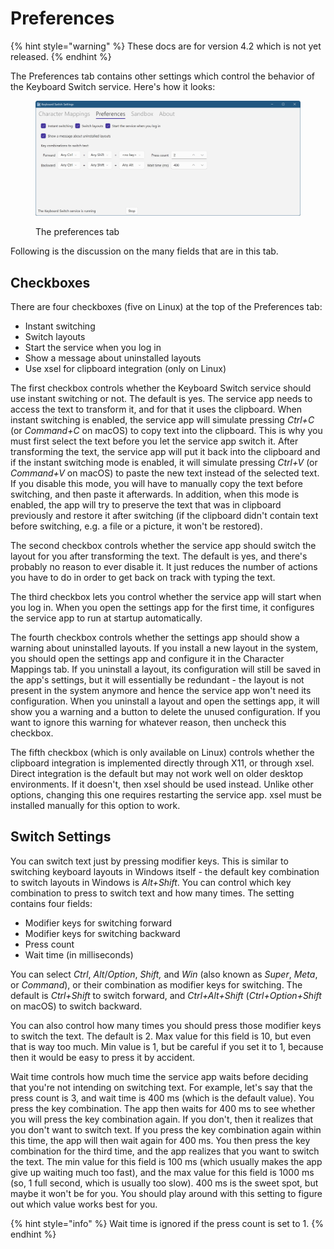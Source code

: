 # Preferences

{% hint style="warning" %}
These docs are for version 4.2 which is not yet released.
{% endhint %}

The Preferences tab contains other settings which control the behavior of the Keyboard Switch service. Here's how it looks:

<figure><img src="../.gitbook/assets/v4.2-screen-preferences.png" alt="The preferences tab"><figcaption><p>The preferences tab</p></figcaption></figure>

Following is the discussion on the many fields that are in this tab.

## Checkboxes

There are four checkboxes (five on Linux) at the top of the Preferences tab:

* Instant switching
* Switch layouts
* Start the service when you log in
* Show a message about uninstalled layouts
* Use xsel for clipboard integration (only on Linux)

The first checkbox controls whether the Keyboard Switch service should use instant switching or not. The default is yes. The service app needs to access the text to transform it, and for that it uses the clipboard. When instant switching is enabled, the service app will simulate pressing _Ctrl+C_ (or _Command+C_ on macOS) to copy text into the clipboard. This is why you must first select the text before you let the service app switch it. After transforming the text, the service app will put it back into the clipboard and if the instant switching mode is enabled, it will simulate pressing _Ctrl+V_ (or _Command+V_ on macOS) to paste the new text instead of the selected text. If you disable this mode, you will have to manually copy the text before switching, and then paste it afterwards. In addition, when this mode is enabled, the app will try to preserve the text that was in clipboard previously and restore it after switching (if the clipboard didn't contain text before switching, e.g. a file or a picture, it won't be restored).

The second checkbox controls whether the service app should switch the layout for you after transforming the text. The default is yes, and there's probably no reason to ever disable it. It just reduces the number of actions you have to do in order to get back on track with typing the text.

The third checkbox lets you control whether the service app will start when you log in. When you open the settings app for the first time, it configures the service app to run at startup automatically.

The fourth checkbox controls whether the settings app should show a warning about uninstalled layouts. If you install a new layout in the system, you should open the settings app and configure it in the Character Mappings tab. If you uninstall a layout, its configuration will still be saved in the app's settings, but it will essentially be redundant - the layout is not present in the system anymore and hence the service app won't need its configuration. When you uninstall a layout and open the settings app, it will show you a warning and a button to delete the unused configuration. If you want to ignore this warning for whatever reason, then uncheck this checkbox.

The fifth checkbox (which is only available on Linux) controls whether the clipboard integration is implemented directly through X11, or through xsel. Direct integration is the default but may not work well on older desktop environments. If it doesn't, then xsel should be used instead. Unlike other options, changing this one requires restarting the service app. xsel must be installed manually for this option to work.

## Switch Settings

You can switch text just by pressing modifier keys. This is similar to switching keyboard layouts in Windows itself - the default key combination to switch layouts in Windows is _Alt+Shift_. You can control which key combination to press to switch text and how many times. The setting contains four fields:

* Modifier keys for switching forward
* Modifier keys for switching backward
* Press count
* Wait time (in milliseconds)

You can select _Ctrl_, _Alt_/_Option_, _Shift,_ and _Win_ (also known as _Super_, _Meta_, or _Command_), or their combination as modifier keys for switching. The default is _Ctrl+Shift_ to switch forward, and _Ctrl+Alt+Shift_ (_Ctrl+Option+Shift_ on macOS) to switch backward.

You can also control how many times you should press those modifier keys to switch the text. The default is 2. Max value for this field is 10, but even that is way too much. Min value is 1, but be careful if you set it to 1, because then it would be easy to press it by accident.

Wait time controls how much time the service app waits before deciding that you're not intending on switching text. For example, let's say that the press count is 3, and wait time is 400 ms (which is the default value). You press the key combination. The app then waits for 400 ms to see whether you will press the key combination again. If you don't, then it realizes that you don't want to switch text. If you press the key combination again within this time, the app will then wait again for 400 ms. You then press the key combination for the third time, and the app realizes that you want to switch the text. The min value for this field is 100 ms (which usually makes the app give up waiting much too fast), and the max value for this field is 1000 ms (so, 1 full second, which is usually too slow). 400 ms is the sweet spot, but maybe it won't be for you. You should play around with this setting to figure out which value works best for you.

{% hint style="info" %}
Wait time is ignored if the press count is set to 1.
{% endhint %}
